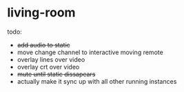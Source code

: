 # living-room
todo: 
- ~~add audio to static~~
- move change channel to interactive moving remote
- overlay lines over video
- overlay crt over video
- ~~mute until static dissapears~~
- actually make it sync up with all other running instances